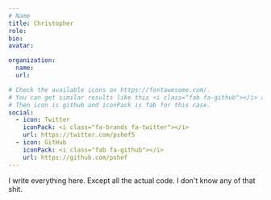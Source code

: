 ```yaml
---
# Name
title: Christopher
role:
bio:
avatar:

organization:
  name:
  url:

# Check the available icons on https://fontawesome.com/.
# You can get similar results like this <i class="fab fa-github"></i> after searching.
# Then icon is github and iconPack is fab for this case.
social:
  - icon: Twitter
    iconPack: <i class="fa-brands fa-twitter"></i>
    url: https://twitter.com/pshef5
  - icon: GitHub
    iconPack: <i class="fab fa-github"></i>
    url: https://github.com/pshef
---
```

I write everything here. Except all the actual code. I don't know any of that shit.
